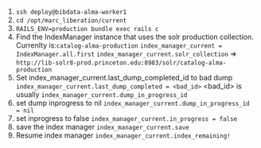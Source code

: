 1. `ssh deploy@bibdata-alma-worker1`
1. `cd /opt/marc_liberation/current`
1. `RAILS_ENV=production bundle exec rails c`
1. Find the IndexManager instance that uses the solr production collection. Currenlty is:`catalog-alma-production`
`index_manager_current = IndexManager.all.first`
`index_manager_current.solr_collection` => `http://lib-solr8-prod.princeton.edu:8983/solr/catalog-alma-production`
1. Set index_manager_current.last_dump_completed_id to bad dump `index_manager_current.last_dump_completed = <bad_id>`
   <bad_id> is usually `index_manager_current.dump_in_progress_id`
1. set dump inprogress to nil `index_manager_current.dump_in_progress_id = nil`
1. set inprogress to false `index_manager_current.in_progress = false`
1. save the index manager `index_manager_current.save`
1. Resume index manager `index_manager_current.index_remaining!`
